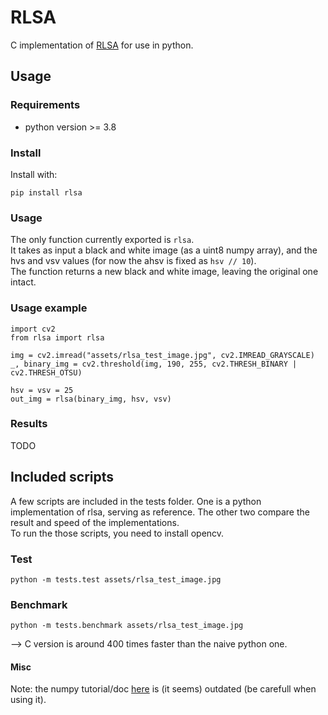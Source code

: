 # RLSA
C implementation of [RLSA](https://users.iit.demokritos.gr/~bgat/RLSA_values.pdf) for use in python.

## Usage
### Requirements
- python version >= 3.8

### Install
Install with:
```
pip install rlsa
```

### Usage
The only function currently exported is `rlsa`.\
It takes as input a black and white image (as a uint8 numpy array), and the hvs and vsv values (for now the ahsv is fixed as `hsv // 10`).\
The function returns a new black and white image, leaving the original one intact.

### Usage example
```
import cv2
from rlsa import rlsa

img = cv2.imread("assets/rlsa_test_image.jpg", cv2.IMREAD_GRAYSCALE)
_, binary_img = cv2.threshold(img, 190, 255, cv2.THRESH_BINARY | cv2.THRESH_OTSU)

hsv = vsv = 25
out_img = rlsa(binary_img, hsv, vsv)
```

### Results
TODO

## Included scripts

A few scripts are included in the tests folder. One is a python implementation of rlsa, serving as reference. The other two compare the result and speed of the implementations.\
To run the those scripts, you need to install opencv.

### Test
```
python -m tests.test assets/rlsa_test_image.jpg
```

### Benchmark
```
python -m tests.benchmark assets/rlsa_test_image.jpg
```
--> C version is around 400 times faster than the naive python one.



#### Misc
Note: the numpy tutorial/doc [here](https://numpy.org/doc/stable/user/c-info.how-to-extend.html) is (it seems) outdated (be carefull when using it).
